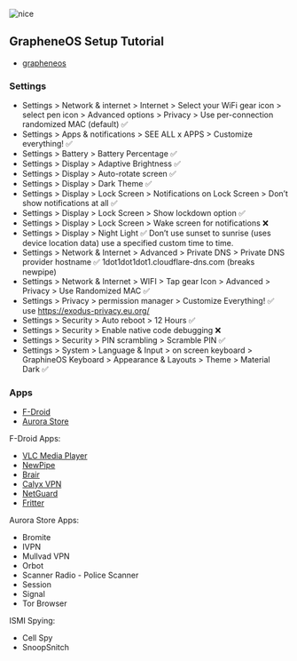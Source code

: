 ![nice](https://user-images.githubusercontent.com/53458032/184572773-c8666341-1c71-4594-9470-c208e536d12d.jpg)

## GrapheneOS Setup Tutorial

- [grapheneos](https://grapheneos.org/)

### Settings

- Settings > Network & internet > Internet > Select your WiFi gear icon > select pen icon > Advanced options > Privacy > Use per-connection randomized MAC (default) ✅
- Settings > Apps & notifications > SEE ALL x APPS > Customize everything! ✅
- Settings > Battery > Battery Percentage ✅
- Settings > Display > Adaptive Brightness ✅
- Settings > Display > Auto-rotate screen ✅
- Settings > Display > Dark Theme ✅
- Settings > Display > Lock Screen > Notifications on Lock Screen > Don’t show notifications at all ✅
- Settings > Display > Lock Screen > Show lockdown option ✅
- Settings > Display > Lock Screen > Wake screen for notifications ❌
- Settings > Display > Night Light ✅ Don’t use sunset to sunrise (uses device location data) use a specified custom time to time.
- Settings > Network & Internet > Advanced > Private DNS > Private DNS provider hostname ✅ 1dot1dot1dot1.cloudflare-dns.com (breaks newpipe)
- Settings > Network & Internet > WIFI > Tap gear Icon > Advanced > Privacy > Use Randomized MAC ✅
- Settings > Privacy > permission manager > Customize Everything! ✅ use https://exodus-privacy.eu.org/
- Settings > Security > Auto reboot > 12 Hours ✅
- Settings > Security > Enable native code debugging ❌
- Settings > Security > PIN scrambling > Scramble PIN ✅
- Settings > System > Language & Input > on screen keyboard > GraphineOS Keyboard > Appearance & Layouts > Theme > Material Dark ✅

### Apps


- [F-Droid](https://f-droid.org/)
- [Aurora Store](https://f-droid.org/en/packages/com.aurora.store/)

F-Droid Apps:
- [VLC Media Player](https://f-droid.org/en/packages/org.videolan.vlc/)
- [NewPipe](https://f-droid.org/en/packages/org.schabi.newpipe/)
- [Brair](https://f-droid.org/en/packages/org.briarproject.briar.android/)
- [Calyx VPN](https://f-droid.org/en/packages/org.calyxinstitute.vpn/)
- [NetGuard](https://f-droid.org/en/packages/eu.faircode.netguard/)
- [Fritter](https://f-droid.org/en/packages/com.jonjomckay.fritter/)

Aurora Store Apps:
- Bromite
- IVPN
- Mullvad VPN
- Orbot
- Scanner Radio - Police Scanner
- Session
- Signal
- Tor Browser

ISMI Spying:
- Cell Spy
- SnoopSnitch
